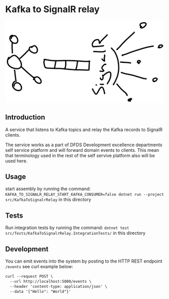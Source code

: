 # Kafka to SignalR relay

![Kafka tp signalr](kafka-to-signalr-relay.svg)

## Introduction

A service that listens to Kafka topics and relay the Kafka records to SignalR clients.

The service works as a part of DFDS Development excellence departments self service platform and will forward domain events to clients. This mean that terminology used in the rest of the self servive platform also will be used here.

## Usage

start assembly by running the command: `KAFKA_TO_SIGNALR_RELAY_START_KAFKA_CONSUMER=false dotnet run --project src/KafkaToSignalrRelay` in this directory

## Tests

Run integration tests by running the command: `dotnet test src/Tests/KafkaToSignalrRelay.IntegrationTests/` in this directory

## Development

You can emit events into the system by posting to the HTTP REST endpoint `/events` see curl example below:
``` curl
curl --request POST \
  --url http://localhost:5000/events \
  --header 'content-type: application/json' \
  --data '{"Hello": "World"}'
```
